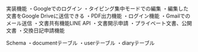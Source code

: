 実装機能
・Googleでのログイン
・タイピング集中モードでの編集
・編集した文書をGoogle Driveに送信できる
・PDF出力機能
・ログイン機能
・Gmailでのメール送信
・文書共有機能LINE API
・文書開示申請
・プライベート文書、公開文書
・交換日記申請機能

Schema
・documentテーブル
・userテーブル
・diaryテーブル
